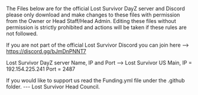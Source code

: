 The Files below are for the official Lost Survivor DayZ server and Discord please only download and make changes to these files with permission from the Owner or Head Staff/Head Admin. Editing these files without permission is strictly prohibited and actions will be taken if these rules are not followed.

If you are not part of the official Lost Survivor Discord you can join here --> https://discord.gg/bJmDnPNNT7

Lost Survivor DayZ server Name, IP and Port --> Lost Survivor US Main, IP = 192.154.225.241 Port = 2487 

If you would like to support us read the Funding.yml file under the .github folder. --- Lost Survivor Head Council.
